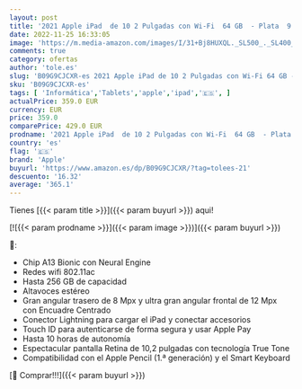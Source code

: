 ```yaml
---
layout: post
title: '2021 Apple iPad  de 10 2 Pulgadas con Wi-Fi  64 GB  - Plata  9.ª generación '
date: 2022-11-25 16:33:05
image: 'https://m.media-amazon.com/images/I/31+Bj8HUXQL._SL500_._SL400_.jpg'
comments: true
category: ofertas
author: 'tole.es'
slug: 'B09G9CJCXR-es 2021 Apple iPad de 10 2 Pulgadas con Wi-Fi 64 GB - Plata...'
sku: 'B09G9CJCXR-es'
tags: [ 'Informática','Tablets','apple','ipad','🇪🇸', ]
actualPrice: 359.0 EUR
currency: EUR
price: 359.0
comparePrice: 429.0 EUR
prodname: '2021 Apple iPad  de 10 2 Pulgadas con Wi-Fi  64 GB  - Plata  9.ª generación '
country: 'es'
flag: '🇪🇸'
brand: 'Apple'
buyurl: 'https://www.amazon.es/dp/B09G9CJCXR/?tag=tolees-21'
descuento: '16.32'
average: '365.1'
---
```


Tienes [{{< param title >}}]({{< param buyurl >}}) aqui!

[![{{< param prodname >}}]({{< param image >}})]({{< param buyurl >}})

🔎:

- Chip A13 Bionic con Neural Engine
- Redes wifi 802.11ac
- Hasta 256 GB de capacidad
- Altavoces estéreo
- Gran angular trasero de 8 Mpx y ultra gran angular frontal de 12 Mpx con Encuadre Centrado
- Conector Lightning para cargar el iPad y conectar accesorios
- Touch ID para autenticarse de forma segura y usar Apple Pay
- Hasta 10 horas de autonomía
- Espectacular pantalla Retina de 10,2 pulgadas con tecnología True Tone
- Compatibilidad con el Apple Pencil (1.ª generación) y el Smart Keyboard

[🛒 Comprar!!!]({{< param buyurl >}})
